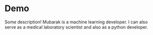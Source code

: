 # Demo

Some description!
Mubarak is a machine learning developer. 
I can also serve as a medical laboratory scientist and also as a python developer.

